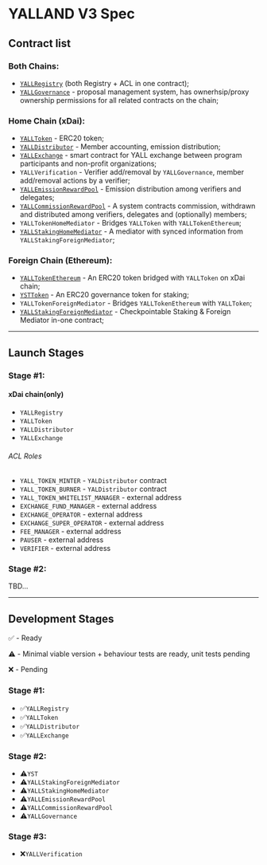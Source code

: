 # YALLAND V3 Spec

## Contract list

### Both Chains:
* [`YALLRegistry`](./YALLRegistry.md) (both Registry + ACL in one contract);
* [`YALLGovernance`](./YALLGovernance.md) - proposal management system, has ownerhsip/proxy ownership permissions for all related contracts on the chain;

### Home Chain (xDai):
* [`YALLToken`](./YALLToken.md) - ERC20 token;
* [`YALLDistributor`](./YALLDistributor.md) - Member accounting, emission distribution;
* [`YALLExchange`](./YALLExchange.md) - smart contract for YALL exchange between program participants and non-profit organizations;
* `YALLVerification` - Verifier add/removal by `YALLGovernance`, member add/removal actions by a verifier;
* [`YALLEmissionRewardPool`](./YALLEmissionRewardPool.md) - Emission distribution among verifiers and delegates;
* [`YALLCommissionRewardPool`](./YALLCommissionRewardPool.md) - A system contracts commission, withdrawn and distributed among verifiers, delegates and (optionally) members;
* `YALLTokenHomeMediator` - Bridges `YALLToken` with `YALLTokenEthereum`;
* [`YALLStakingHomeMediator`](./YALLStakingHomeMediator.md) - A mediator with synced information from `YALLStakingForeignMediator`;

### Foreign Chain (Ethereum):
* [`YALLTokenEthereum`](./YALLTokenEthereum.md) - An ERC20 token bridged with `YALLToken` on xDai chain;
* [`YSTToken`](./YSTToken.md) - An ERC20 governance token for staking;
* `YALLTokenForeignMediator` - Bridges `YALLTokenEthereum` with `YALLToken`;
* [`YALLStakingForeignMediator`](./YALLStakingForeignMediator.md) - Checkpointable Staking & Foreign Mediator in-one contract;

--------
## Launch Stages
### Stage #1:
#### xDai chain(only)

* `YALLRegistry`
* `YALLToken`
* `YALLDistributor`
* `YALLExchange`

###### ACL Roles
* `YALL_TOKEN_MINTER` - `YALDistributor` contract
* `YALL_TOKEN_BURNER` - `YALDistributor` contract
* `YALL_TOKEN_WHITELIST_MANAGER` - external address
* `EXCHANGE_FUND_MANAGER` - external address
* `EXCHANGE_OPERATOR` - external address
* `EXCHANGE_SUPER_OPERATOR` - external address
* `FEE_MANAGER` - external address
* `PAUSER` - external address
* `VERIFIER` - external address

### Stage #2:

TBD...

--------
## Development Stages
✅ - Ready

⚠️ - Minimal viable version + behaviour tests are ready, unit tests pending

❌ - Pending

### Stage #1:

* ✅`YALLRegistry`
* ✅`YALLToken`
* ✅`YALLDistributor`
* ✅`YALLExchange`

### Stage #2:

* ⚠️`YST`
* ⚠️`YALLStakingForeignMediator`
* ⚠️`YALLStakingHomeMediator`
* ⚠️`YALLEmissionRewardPool`
* ⚠️`YALLCommissionRewardPool`
* ⚠️`YALLGovernance`

### Stage #3:

* ❌`YALLVerification`
